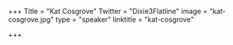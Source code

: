 +++
Title = "Kat Cosgrove"
Twitter = "Dixie3Flatline"
image = "kat-cosgrove.jpg"
type = "speaker"
linktitle = "kat-cosgrove"

+++


